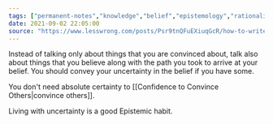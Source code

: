 ```yaml
---
tags: ["permanent-notes","knowledge","belief","epistemology","rationality" ]
date: 2021-09-02 22:05:00
source: "https://www.lesswrong.com/posts/Psr9tnQFuEXiuqGcR/how-to-write-quickly-while-maintaining-epistemic-rigor"
---
```


Instead of talking only about things that you are convinced about, talk also about things that you believe along with the path you took to arrive at your belief. You should convey your uncertainty in the belief if you have some. 

You don't need absolute certainty to [[Confidence to Convince Others|convince others]].

Living with uncertainty is a good Epistemic habit.